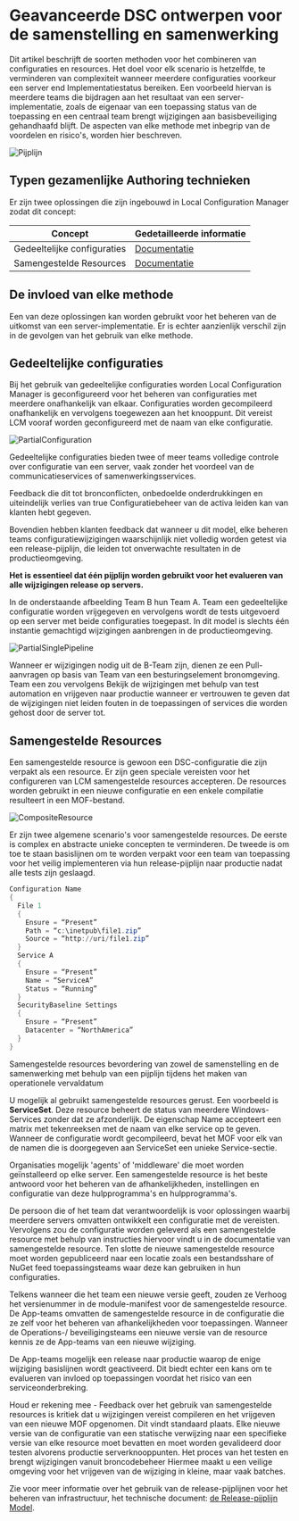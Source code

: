 # <a name="advanced-dsc-authoring-for-composition-and-collaboration"></a>Geavanceerde DSC ontwerpen voor de samenstelling en samenwerking

Dit artikel beschrijft de soorten methoden voor het combineren van configuraties en resources.
Het doel voor elk scenario is hetzelfde, te verminderen van complexiteit wanneer meerdere configuraties voorkeur een server end Implementatiestatus bereiken.
Een voorbeeld hiervan is meerdere teams die bijdragen aan het resultaat van een server-implementatie, zoals de eigenaar van een toepassing status van de toepassing en een centraal team brengt wijzigingen aan basisbeveiliging gehandhaafd blijft.
De aspecten van elke methode met inbegrip van de voordelen en risico's, worden hier beschreven.

![Pijplijn](images/Pipeline.jpg)

## <a name="types-of-collaborative-authoring-techniques"></a>Typen gezamenlijke Authoring technieken

Er zijn twee oplossingen die zijn ingebouwd in Local Configuration Manager zodat dit concept:

| Concept | Gedetailleerde informatie
|-|-
| Gedeeltelijke configuraties | [Documentatie](partialconfigs.md)
| Samengestelde Resources | [Documentatie](authoringresourcecomposite.md)

## <a name="understanding-the-impact-of-each-approach"></a>De invloed van elke methode

Een van deze oplossingen kan worden gebruikt voor het beheren van de uitkomst van een server-implementatie.
Er is echter aanzienlijk verschil zijn in de gevolgen van het gebruik van elke methode.

## <a name="partial-configurations"></a>Gedeeltelijke configuraties

Bij het gebruik van gedeeltelijke configuraties worden Local Configuration Manager is geconfigureerd voor het beheren van configuraties met meerdere onafhankelijk van elkaar.
Configuraties worden gecompileerd onafhankelijk en vervolgens toegewezen aan het knooppunt.
Dit vereist LCM vooraf worden geconfigureerd met de naam van elke configuratie.

![PartialConfiguration](images/PartialConfiguration.jpg)

Gedeeltelijke configuraties bieden twee of meer teams volledige controle over configuratie van een server, vaak zonder het voordeel van de communicatieservices of samenwerkingsservices.

Feedback die dit tot bronconflicten, onbedoelde onderdrukkingen en uiteindelijk verlies van true Configuratiebeheer van de activa leiden kan van klanten hebt gegeven.

Bovendien hebben klanten feedback dat wanneer u dit model, elke beheren teams configuratiewijzigingen waarschijnlijk niet volledig worden getest via een release-pijplijn, die leiden tot onverwachte resultaten in de productieomgeving.

**Het is essentieel dat één pijplijn worden gebruikt voor het evalueren van alle wijzigingen release op servers.**

In de onderstaande afbeelding Team B hun Team A. Team een gedeeltelijke configuratie worden vrijgegeven en vervolgens wordt de tests uitgevoerd op een server met beide configuraties toegepast.
In dit model is slechts één instantie gemachtigd wijzigingen aanbrengen in de productieomgeving.

![PartialSinglePipeline](images/PartialSinglePipeline.jpg)

Wanneer er wijzigingen nodig uit de B-Team zijn, dienen ze een Pull-aanvragen op basis van Team van een besturingselement bronomgeving.
Team een zou vervolgens Bekijk de wijzigingen met behulp van test automation en vrijgeven naar productie wanneer er vertrouwen te geven dat de wijzigingen niet leiden fouten in de toepassingen of services die worden gehost door de server tot.

## <a name="composite-resources"></a>Samengestelde Resources

Een samengestelde resource is gewoon een DSC-configuratie die zijn verpakt als een resource.
Er zijn geen speciale vereisten voor het configureren van LCM samengestelde resources accepteren.
De resources worden gebruikt in een nieuwe configuratie en een enkele compilatie resulteert in een MOF-bestand.

![CompositeResource](images/CompositeResource.jpg)

Er zijn twee algemene scenario's voor samengestelde resources.
De eerste is complex en abstracte unieke concepten te verminderen.
De tweede is om toe te staan basislijnen om te worden verpakt voor een team van toepassing voor het veilig implementeren via hun release-pijplijn naar productie nadat alle tests zijn geslaagd.

```PowerShell
Configuration Name
{
  File 1
  {
    Ensure = “Present”
    Path = “c:\inetpub\file1.zip”
    Source = “http://uri/file1.zip”
  }
  Service A
  {
    Ensure = “Present”
    Name = “ServiceA”
    Status = “Running”
  }
  SecurityBaseline Settings
  {
    Ensure = “Present”
    Datacenter = “NorthAmerica”
  }
}
```

Samengestelde resources bevordering van zowel de samenstelling en de samenwerking met behulp van een pijplijn tijdens het maken van operationele vervaldatum

U mogelijk al gebruikt samengestelde resources gerust.
Een voorbeeld is **ServiceSet**.
Deze resource beheert de status van meerdere Windows-Services zonder dat ze afzonderlijk.
De eigenschap Name accepteert een matrix met tekenreeksen met de naam van elke service op te geven.
Wanneer de configuratie wordt gecompileerd, bevat het MOF voor elk van de namen die is doorgegeven aan ServiceSet een unieke Service-sectie.

Organisaties mogelijk 'agents' of 'middleware' die moet worden geïnstalleerd op elke server.
Een samengestelde resource is het beste antwoord voor het beheren van de afhankelijkheden, instellingen en configuratie van deze hulpprogramma's en hulpprogramma's.

De persoon die of het team dat verantwoordelijk is voor oplossingen waarbij meerdere servers omvatten ontwikkelt een configuratie met de vereisten.
Vervolgens zou de configuratie worden geleverd als een samengestelde resource met behulp van instructies hiervoor vindt u in de documentatie van samengestelde resource.
Ten slotte de nieuwe samengestelde resource moet worden gepubliceerd naar een locatie zoals een bestandsshare of NuGet feed toepassingsteams waar deze kan gebruiken in hun configuraties.

Telkens wanneer die het team een nieuwe versie geeft, zouden ze Verhoog het versienummer in de module-manifest voor de samengestelde resource.
De App-teams omvatten de samengestelde resource in de configuratie die ze zelf voor het beheren van afhankelijkheden voor toepassingen.
Wanneer de Operations-/ beveiligingsteams een nieuwe versie van de resource kennis ze de App-teams van een nieuwe wijziging.

De App-teams mogelijk een release naar productie waarop de enige wijziging basislijnen wordt geactiveerd.
Dit biedt echter een kans om te evalueren van invloed op toepassingen voordat het risico van een serviceonderbreking.

Houd er rekening mee - Feedback over het gebruik van samengestelde resources is kritiek dat u wijzigingen vereist compileren en het vrijgeven van een nieuwe MOF opgenomen.
Dit vindt standaard plaats.
Elke nieuwe versie van de configuratie van een statische verwijzing naar een specifieke versie van elke resource moet bevatten en moet worden gevalideerd door testen alvorens productie serverknooppunten.
Het proces van het testen en brengt wijzigingen vanuit broncodebeheer Hiermee maakt u een veilige omgeving voor het vrijgeven van de wijziging in kleine, maar vaak batches.

Zie voor meer informatie over het gebruik van de release-pijplijnen voor het beheren van infrastructuur, het technische document: [de Release-pijplijn Model](http://aka.ms/thereleasepipelinemodel).

